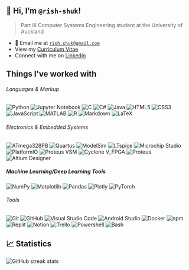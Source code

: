 ## 👋 Hi, I’m `@rish-shuk`!

> Part III Computer Systems Engineering student at the University of Auckland

- 📧 Email me at [`rish.shuk@gmail.com`](mailto:rish.shuk@gmail.com)
- View my [Curriculum Vitae](cv/cv_2023.pdf/)
- Connect with me on [Linkedin]("www.linkedin.com/in/rish-shuk")

<h2>Things I've worked with</h2>

###### Languages & Markup
![Python](https://img.shields.io/badge/Python-306998?style=for-the-badge&logo=python&logoColor=black)
![Jupyter Notebook](https://img.shields.io/badge/jupyter-%23FA0F00.svg?style=for-the-badge&logo=jupyter&logoColor=black)
![C](https://img.shields.io/badge/C-A8B9CC?style=for-the-badge&logo=c&logoColor=white)
![C#](https://img.shields.io/badge/c%23-%23239120.svg?style=for-the-badge&logo=c-sharp&logoColor=white)
![Java](https://img.shields.io/badge/java-%23ED8B00.svg?style=for-the-badge&logo=openjdk&logoColor=white)
![HTML5](https://img.shields.io/badge/HTML5-E44D26?style=for-the-badge&logo=html5&logoColor=white)
![CSS3](https://img.shields.io/badge/CSS3-264DE4?style=for-the-badge&logo=css3&logoColor=white)
![JavaScript](https://img.shields.io/badge/JavaScript-F7DF1E?style=for-the-badge&logo=javascript&logoColor=black)
![MATLAB](https://img.shields.io/badge/MATLAB-004B87?style=for-the-badge)
![R](https://img.shields.io/badge/R-276DC3?style=for-the-badge&logo=r&logoColor=white)
![Markdown](https://img.shields.io/badge/Markdown-000000?style=for-the-badge&logo=markdown&logoColor=white)
![LaTeX](https://img.shields.io/badge/LaTeX-008080?style=for-the-badge&logo=latex&logoColor=white)

###### Electronics & Embedded Systems
![ATmega328PB](https://img.shields.io/badge/ATmega328PB-ed1b2d?style=for-the-badge)
![Quartus](https://img.shields.io/badge/Quartus_Prime-00285A?style=for-the-badge)
![ModelSim](https://img.shields.io/badge/ModelSim-0000FF?style=for-the-badge)
![LTspice](https://img.shields.io/badge/LTspice-8E0A26?style=for-the-badge)
![Microchip Studio](https://img.shields.io/badge/Microchip_Studio-EE3233?style=for-the-badge)
![PlatformIO](https://img.shields.io/badge/PlatformIO-FF7F00?style=for-the-badge)
![Proteus VSM](https://img.shields.io/badge/Proteus_VSM-1C79B3?style=for-the-badge)
![Cyclone V_FPGA](https://img.shields.io/badge/Cyclone_V_FPGA-000000?style=for-the-badge)
![Proteus](https://img.shields.io/badge/Proteus-1C79B3?style=for-the-badge)
![Altium Designer](https://img.shields.io/badge/Altium_Designer-A5915F?style=for-the-badge&logo=altiumdesigner&logoColor=white)

##### Machine Learning/Deep Learning Tools
![NumPy](https://img.shields.io/badge/numpy-%23013243.svg?style=for-the-badge&logo=numpy&logoColor=white)
![Matplotlib](https://img.shields.io/badge/Matplotlib-%23ffffff.svg?style=for-the-badge&logo=Matplotlib&logoColor=black)
![Pandas](https://img.shields.io/badge/pandas-%23150458.svg?style=for-the-badge&logo=pandas&logoColor=white)
![Plotly](https://img.shields.io/badge/Plotly-%233F4F75.svg?style=for-the-badge&logo=plotly&logoColor=white)
![PyTorch](https://img.shields.io/badge/PyTorch-%23EE4C2C.svg?style=for-the-badge&logo=PyTorch&logoColor=white)

###### Tools
![Git](https://img.shields.io/badge/Git-F05133?style=for-the-badge&logo=git&logoColor=white)
![GitHub](https://img.shields.io/badge/GitHub-181717?style=for-the-badge&logo=github&logoColor=white)
![Visual Studio Code](https://img.shields.io/badge/Visual_Studio_Code-007ACC?style=for-the-badge&logo=visualstudiocode&logoColor=white)
![Android Studio](https://img.shields.io/badge/Android%20Studio-3DDC84.svg?style=for-the-badge&logo=android-studio&logoColor=white)
![Docker](https://img.shields.io/badge/docker-%230db7ed.svg?style=for-the-badge&logo=docker&logoColor=white)
![npm](https://img.shields.io/badge/npm-CB0000?style=for-the-badge&logo=npm&logoColor=white)
![Replit](https://img.shields.io/badge/Replit-56676E?style=for-the-badge&logo=replit&logoColor=white)
![Notion](https://img.shields.io/badge/Notion-000000?style=for-the-badge&logo=notion&logoColor=white)
![Trello](https://img.shields.io/badge/Trello-0052CC?style=for-the-badge&logo=trello&logoColor=white)
![Powershell](https://img.shields.io/badge/Powershell-2671BE?style=for-the-badge&logo=powershell&logoColor=white)
![Bash](https://img.shields.io/badge/GNU_Bash-4EAA25?style=for-the-badge&logo=gnubash&logoColor=white)

<h2>📈 Statistics</h2>

![GitHub streak stats](https://github-readme-streak-stats.herokuapp.com?user=rish-shuk&theme=dark&hide_border=true&date_format=j%20M%5B%20Y%5D)

<!---
rish-shuk/rish-shuk is a ✨ special ✨ repository because its `README.md` (this file) appears on your GitHub profile.
You can click the Preview link to take a look at your changes.
--->
